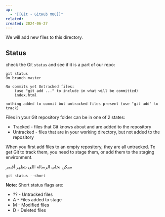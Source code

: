 ```yaml
---
up:
  - "[[Git - GitHub MOC]]"
related: 
created: 2024-06-27
---
```



We will add new files to this directory.
## Status
check the Git `status` and see if it is a part of our repo:
```shell
git status 
On branch master 

No commits yet Untracked files:   
	(use "git add ..." to include in what will be committed)  
	index.html 
	
nothing added to commit but untracked files present (use "git add" to track)
```
Files in your Git repository folder can be in one of 2 states:
- Tracked - files that Git knows about and are added to the repository
- Untracked - files that are in your working directory, but not added to the repository

When you first add files to an empty repository, they are all untracked. To get Git to track them, you need to stage them, or add them to the staging environment.

ممكن نخلي الرسالة اللي بتظهر أقصر
```shell
git status --short
```
**Note:** Short status flags are:
- ?? - Untracked files
- A - Files added to stage
- M - Modified files
- D - Deleted files